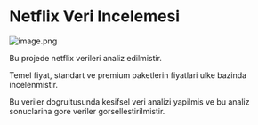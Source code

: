 # Netflix Veri Incelemesi

![image.png](https://upload.wikimedia.org/wikipedia/commons/6/69/Netflix_logo.svg)

Bu projede netflix verileri analiz edilmistir.

Temel fiyat, standart ve premium paketlerin fiyatlari ulke bazinda incelenmistir.

Bu veriler dogrultusunda kesifsel veri analizi yapilmis ve bu analiz sonuclarina gore veriler gorsellestirilmistir.



  
